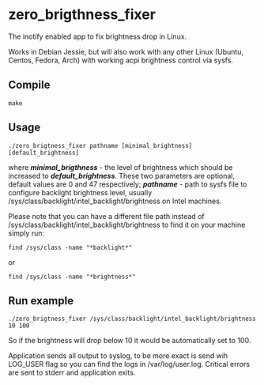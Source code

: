 # zero_brigthness_fixer
The inotify enabled app to fix brightness drop in Linux.

Works in Debian Jessie, but will also work with any other Linux (Ubuntu, Centos, Fedora, Arch) with working acpi brightness control via sysfs.

## Compile
```
make
```

## Usage
```
./zero_brigtness_fixer pathname [minimal_brightness] [default_brightness]
```
where ***minimal_brigthness*** - the level of brightness which should be increased to ***default_brightness***. These two parameters are optional, default values are 0 and 47 respectively; ***pathname*** - path to sysfs file to configure backlight brightness level, usually /sys/class/backlight/intel_backlight/brightness on Intel machines.

Please note that you can have a different file path instead of /sys/class/backlight/intel_backlight/brightness to find it on your machine simply run:

```
find /sys/class -name "*backlight*"
```
or
```
find /sys/class -name "*brightness*"
```

## Run example
```
./zero_brigtness_fixer /sys/class/backlight/intel_backlight/brightness 10 100
```
So if the brightness will drop below 10 it would be automatically set to 100.

Application sends all output to syslog, to be more exact is send wih LOG_USER flag so you can find the logs in /var/log/user.log. Critical errors are sent to stderr and application exits.
  

